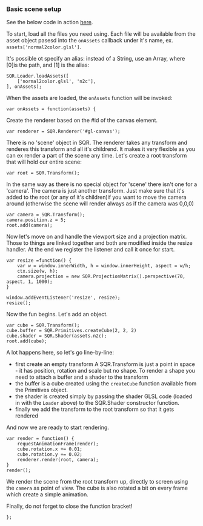 ### Basic scene setup

See the below code in action [here](../tutorials/basic-setup.php).

To start, load all the files you need using. Each file will be available  from the asset object pasesd into the `onAssets` callback under it's name, ex. `assets['normal2color.glsl']`. 

It's possible ot specify an alias: instead of a String, use an Array, where [0]is the path, and [1] is the alias:

```
SQR.Loader.loadAssets([
    ['normal2color.glsl', 'n2c'],
], onAssets);
```
When the assets are loaded, the `onAssets` function will be invoked:
```
var onAssets = function(assets) {
```
Create the renderer based on the #id of the canvas element.
``` 
var renderer = SQR.Renderer('#gl-canvas');
```
There is no 'scene' object in SQR. The renderer takes any transform and renderes this transform and all it's childrend. It makes it very flexible as you can ex render a part of the scene any time. Let's create a root transform that will hold our entire scene:
``` 
var root = SQR.Transform(); 
```
In the same way as there is no special object for 'scene' there isn't one for a 'camera'. The camera is just another transform. Just make sure that it's added to the root (or any of it's children)if you want to move the camera around (otherwise the scene will render always as if the camera was 0,0,0)
```
var camera = SQR.Transform();
camera.position.z = 5;
root.add(camera);
```
Now let's move on and handle the viewport size and a projection matrix. Those to things are linked together and both are modified inside the resize handler. At the end we register the listener and call it once for start.
```
var resize =function() {
    var w = window.innerWidth, h = window.innerHeight, aspect = w/h;
    ctx.size(w, h);
    camera.projection = new SQR.ProjectionMatrix().perspective(70, aspect, 1, 1000);
}

window.addEventListener('resize', resize);
resize();
```
Now the fun begins. Let's add an object.
```
var cube = SQR.Transform();
cube.buffer = SQR.Primitives.createCube(2, 2, 2)
cube.shader = SQR.Shader(assets.n2c);
root.add(cube);
```
A lot happens here, so let's go line-by-line:
- first create an empty transform A SQR.Transform is just a point in space - it has position, rotation and scale but no shape. To render a shape you need to attach a buffer and a shader to the transform
- the buffer is a cube created using the `createCube` function available from the Primitives object.
- the shader is created simply by passing the shader GLSL code (loaded in with the `Loader` above) to the SQR.Shader constructor function.
- finally we add the transform to the root transform so that it gets rendered

And now we are ready to start rendering.
```
var render = function() {
    requestAnimationFrame(render);
    cube.rotation.x += 0.01;
    cube.rotation.y += 0.02;
    renderer.render(root, camera);
}
render();
```
We render the scene from the root transform up, directly to screen using the `camera` as point of view. The cube is also rotated a bit on every frame which create a simple animation.

Finally, do not forget to close the function bracket!
```
};
```

